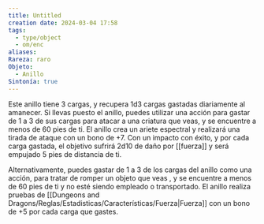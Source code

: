 ```yaml
---
title: Untitled
creation date: 2024-03-04 17:58
tags:
  - type/object
  - om/enc
aliases: 
Rareza: raro
Objeto:
  - Anillo
Sintonía: true
---
```

Este anillo tiene 3 cargas, y recupera 1d3 cargas gastadas diariamente al amanecer. Si llevas puesto el anillo, puedes utilizar una acción para gastar de 1 a 3 de sus cargas para atacar a una criatura que veas, y se encuentre a menos de 60 pies de ti. El anillo crea un ariete espectral y realizará una tirada de ataque con un bono de +7. Con un impacto con éxito, y por cada carga gastada, el objetivo sufrirá 2d10 de daño por [[fuerza]] y será empujado 5 pies de distancia de ti.

Alternativamente, puedes gastar de 1 a 3 de los cargas del anillo como una acción, para tratar de romper un objeto que veas , y se encuentre a menos de 60 pies de ti y no esté siendo empleado o transportado. El anillo realiza pruebas de [[Dungeons and Dragons/Reglas/Estadisticas/Características/Fuerza|Fuerza]] con un bono de +5 por cada carga que gastes.